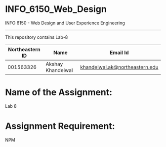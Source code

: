 

# INFO_6150_Web_Design
INFO 6150 - Web Design and User Experience Engineering

--------------------------------------------------------------------------
This repository contains Lab-8

| Northeastern ID | Name | Email Id
| --- | --- | ---
|001563326 | Akshay Khandelwal | khandelwal.ak@northeastern.edu


# Name of the Assignment:

Lab 8
 
# Assignment Requirement:
  
NPM 



